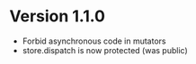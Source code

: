 
# Version 1.1.0

- Forbid asynchronous code in mutators
- store.dispatch is now protected (was public)

